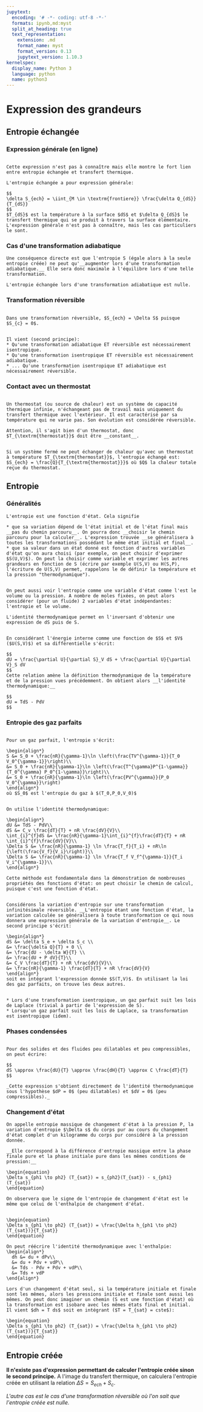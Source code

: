```yaml
---
jupytext:
  encoding: '# -*- coding: utf-8 -*-'
  formats: ipynb,md:myst
  split_at_heading: true
  text_representation:
    extension: .md
    format_name: myst
    format_version: 0.13
    jupytext_version: 1.10.3
kernelspec:
  display_name: Python 3
  language: python
  name: python3
---
```


# Expression des grandeurs

## Entropie échangée

### Expression générale (en ligne)

````{sidebar} Remarque

Cette expression n'est pas à connaître mais elle montre le fort lien entre entropie échangée et transfert thermique.
````
````{topic} __Entropie échangée - Expression générale (pas à connaître)__  
L'entropie échangée a pour expression générale:

$$
\delta S_{ech} = \iint_{M \in \textrm{frontiere}} \frac{\delta Q_{dS}}{T_{dS}}
$$
$T_{dS}$ est la température à la surface $dS$ et $\delta Q_{dS}$ le transfert thermique qui se produit à travers la surface élémentaire. L'expression générale n'est pas à connaître, mais les cas particuliers le sont.
````

### Cas d'une transformation adiabatique

````{sidebar} Maximum d'entropie
Une conséquence directe est que l'entropie S (égale alors à la seule entropie créée) ne peut qu'__augmenter lors d'une transformation adiabatique.__ Elle sera donc maximale à l'équilibre lors d'une telle transformation.
````
````{important} __Entropie échangée et transformation adiabatique__
L'entropie échangée lors d'une transformation adiabatique est nulle.
````

### Transformation réversible

````{important} __Entropie échangée - Cas d'une transformation réversible__

Dans une transformation réversible, $S_{ech} = \Delta S$ puisque $S_{c} = 0$.
````

````{important} __Adiabatique réversible et isentropique__

Il vient (second principe):
* Qu'une transformation adiabatique ET réversible est nécessairement isentropique.
* Qu'une transformation isentropique ET réversible est nécessairement adiabatique.
* ... Qu'une transformation isentropique ET adiabatique est nécessairement réversible.

````

### Contact avec un thermostat

````{important} __Thermostat__

Un thermostat (ou source de chaleur) est un système de capacité thermique infinie, n'échangeant pas de travail mais uniquement du transfert thermique avec l'extérieur. Il est caractérisé par sa température qui ne varie pas. Son évolution est considérée réversible.
````

````{margin}
Attention, il s'agit bien d'un thermostat, donc $T_{\textrm{thermostat}}$ doit être __constant__.

````
````{important} __Entropie échangée avec un thermostat__

Si un système fermé ne peut échanger de chaleur qu'avec un thermostat à température $T_{\textrm{thermostat}}$, l'entropie échangé est: $S_{ech} = \frac{Q}{T_{\textrm{thermostat}}}$ où $Q$ la chaleur totale reçue du thermostat.
````

## Entropie

### Généralités

````{topic} __Entropie: une fonction d'état__  
L'entropie est une fonction d'état. Cela signifie

* que sa variation dépend de l'état initial et de l'état final mais __pas du chemin parcouru__. On pourra donc __choisir le chemin parcouru pour la calculer__. L'expression trouvée __se généralisera à toutes les transformations possédant le même état initial et final__.
* que sa valeur dans un état donné est fonction d'autres variables d'état qu'on aura choisi (par exemple, on peut choisir d'exprimer $S(U,V)$). On peut la choisir comme variable et exprimer les autres grandeurs en fonction de S (écrire par exemple U(S,V) ou H(S,P), l'écriture de U(S,V) permet, rappelons le de définir la température et la pression "thermodynamique"). 


On peut aussi voir l'entropie comme une variable d'état comme l'est le volume ou la pression. A nombre de moles fixées, on peut alors considérer (pour un fluide) 2 variables d'état indépendantes: l'entropie et le volume.
````

````{margin}
L'identité thermodynamique permet en l'inversant d'obtenir une expression de dS puis de S.
````
````{important} __Identité thermodynamique__

En considérant l'énergie interne comme une fonction de $S$ et $V$ ($U(S,V)$) et sa différentielle s'écrit: 

$$
dU = \frac{\partial U}{\partial S}_V dS + \frac{\partial U}{\partial V}_S dV
$$
Cette relation amène la définition thermodynamique de la température et de la pression vues précédemment. On obtient alors __l'identité thermodynamique:__  

$$
dU = TdS - PdV
$$
````

### Entropie des gaz parfaits

````{important} __Entropie des gaz parfaits__

Pour un gaz parfait, l'entropie s'écrit:

\begin{align*}
S &= S_0 + \frac{nR}{\gamma-1}\ln \left(\frac{TV^{\gamma-1}}{T_0 V_0^{\gamma-1}}\right)\\
&= S_0 + \frac{nR}{\gamma-1}\ln \left(\frac{T^{\gamma}P^{1-\gamma}}{T_0^{\gamma} P_0^{1-\gamma}}\right)\\
&= S_0 + \frac{nR}{\gamma-1}\ln \left(\frac{PV^{\gamma}}{P_0 V_0^{\gamma}}\right)
\end{align*}
où $S_0$ est l'entropie du gaz à $(T_0,P_0,V_0)$
````

````{important} __Démonstration - Méthode 1__  

On utilise l'identité thermodynamique:

\begin{align*}
dU &= TdS - PdV\\
dS &= C_v \frac{dT}{T} + nR \frac{dV}{V}\\
\int_{i}^{f}dS &= \frac{nR}{\gamma-1}\int_{i}^{f}\frac{dT}{T} + nR \int_{i}^{f}\frac{dV}{V}\\
\Delta S &= \frac{nR}{\gamma-1} \ln \frac{T_f}{T_i} + nR\ln {\left(\frac{V_f}{V_i}\right)}\\
\Delta S &= \frac{nR}{\gamma-1} \ln \frac{T_f V_f^{\gamma-1}}{T_i V_i^{\gamma-1}}\\
\end{align*}
````

````{sidebar} Choix du chemin
Cette méthode est fondamentale dans la démonstration de nombreuses propriétés des fonctions d'état: on peut choisir le chemin de calcul, puisque c'est une fonction d'état.
````
````{important} __Démonstration - Méthode 2__  

Considérons la variation d'entropie sur une transformation infinitésimale réversible. __L'entropie étant une fonction d'état, la variation calculée se généralisera à toute transformation ce qui nous donnera une expression générale de la variation d'entropie__. Le second principe s'écrit:

\begin{align*}
dS &= \delta S_e + \delta S_c \\
&= \frac{\delta Q}{T} + 0 \\
&= \frac{dU - \delta W}{T} \\
&= \frac{dU + P dV}{T}\\
&= C_V \frac{dT}{T} + nR \frac{dV}{V}\\
&= \frac{nR}{\gamma-1} \frac{dT}{T} + nR \frac{dV}{V}
\end{align*}
soit en intégrant l'expression donnée $S(T,V)$. En utilisant la loi des gaz parfaits, on trouve les deux autres.
````


````{important} __Lois de Laplace__

* Lors d'une transformation isentropique, un gaz parfait suit les lois de Laplace (trivial à partir de l'expression de S).
* Lorsqu'un gaz parfait suit les lois de Laplace, sa transformation est isentropique (idem).
````

### Phases condensées

````{important} __Entropie des phases condensées__

Pour des solides et des fluides peu dilatables et peu compressibles, on peut écrire:

$$
dS \approx \frac{dU}{T} \approx \frac{dH}{T} \approx C \frac{dT}{T}
$$

_Cette expression s'obtient directement de l'identité thermodynamique sous l'hypothèse $dP = 0$ (peu dilatables) et $dV = 0$ (peu compressibles)._
````

### Changement d'état

````{important} __Entropie massique de changement d'état__
On appelle entropie massique de changement d'état à la pression P, la variation d'entropie $\Delta s$ du corps pur au cours du changement d'état complet d'un kilogramme du corps pur considéré à la pression donnée.

__Elle correspond à la différence d'entropie massique entre la phase finale pure et la phase initiale pure dans les mêmes conditions de pression:__

\begin{equation}
\Delta s_{ph1 \to ph2} (T_{sat}) = s_{ph2}(T_{sat}) - s_{ph1} (T_{sat})
\end{equation}
````

````{margin}
On observera que le signe de l'entropie de changement d'état est le même que celui de l'enthalpie de changement d'état.
````
````{important} __Relation entropie-enthalpie de changement d'état__

\begin{equation}
\Delta s_{ph1 \to ph2} (T_{sat}) = \frac{\Delta h_{ph1 \to ph2} (T_{sat})}{T_{sat}}
\end{equation}
````

````{important} Démonstration
On peut réécrire l'identité thermodynamique avec l'enthalpie:
\begin{align*}
  dh &= du + dPv\\
  &= du + Pdv + vdP\\
  &= Tds - Pdv + Pdv + vdP\\
  &= Tds + vdP
\end{align*}

Lors d'un changement d'état seul, si la température initiale et finale sont les mêmes, alors les pressions initiale et finale sont aussi les mêmes. On peut donc imaginer un chemin (S est une fonction d'état) où la transformation est isobare avec les mêmes états final et initial. Il vient $dh = T ds$ soit en intégrant ($T = T_{sat} = cste$):

\begin{equation}
\Delta s_{ph1 \to ph2} (T_{sat}) = \frac{\Delta h_{ph1 \to ph2} (T_{sat})}{T_{sat}}
\end{equation}
````

## Entropie créée

__Il n'existe pas d'expression permettant de calculer l'entropie créée sinon le second principe.__ A l'image du transfert thermique, on calculera l'entropie créée en utilisant la relation $\Delta S = S_{ech} + S_c$.

_L'autre cas est le cas d'une transformation réversible où l'on sait que l'entropie créée est nulle._
